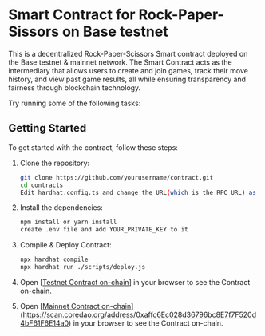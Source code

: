# Smart Contract for Rock-Paper-Sissors on Base testnet

This is a decentralized Rock-Paper-Scissors Smart contract deployed on the Base testnet & mainnet network. The Smart Contract acts as the intermediary that allows users to create and join games, track their move history, and view past game results, all while ensuring transparency and fairness through blockchain technology.

Try running some of the following tasks:

## Getting Started

To get started with the contract, follow these steps:

1. Clone the repository:
   ```bash
   git clone https://github.com/yourusername/contract.git
   cd contracts
   Edit hardhat.config.ts and change the URL(which is the RPC URL) as desired.
   ```

2. Install the dependencies:
   ```bash
   npm install or yarn install
   create .env file and add YOUR_PRIVATE_KEY to it
   ```

3. Compile & Deploy Contract:
   ```bash
   npx hardhat compile
   npx hardhat run ./scripts/deploy.js
   ```

4. Open [[Testnet Contract on-chain](https://base-sepolia.blockscout.com/address/0xC97384DE52e31Cc4EBE22e06139e36Bd7F01211D)] in your browser to see the Contract on-chain.

5. Open [[Mainnet Contract on-chain](https://scan.coredao.org/address/0xaffc6Ec028d36796bc8E7f7F520d4bF61F6E14a0)](https://scan.coredao.org/address/0xaffc6Ec028d36796bc8E7f7F520d4bF61F6E14a0) in your browser to see the Contract on-chain.
